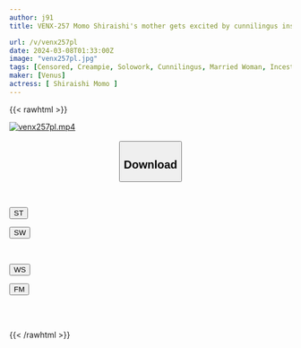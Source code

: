 ```yaml
---
author: j91
title: VENX-257 Momo Shiraishi's mother gets excited by cunnilingus inside her long skirt and demands to be fucked immediately.Incestuous Creampie Incest

url: /v/venx257pl
date: 2024-03-08T01:33:00Z
image: "venx257pl.jpg"
tags: [Censored, Creampie, Solowork, Cunnilingus, Married Woman, Incest, Mature Woman	]
maker: [Venus]
actress: [ Shiraishi Momo ]
---
```



{{< rawhtml >}}

<div class="video" data-videoid="6jvG6Y8l87U9yqw">
    <a href="javascript:;">
        <img src="/v/venx257pl/venx257pl.jpg" width="WIDTH" height="HEIGHT" alt="venx257pl.mp4" loading="lazy">
    </a>
</div>

<script type="text/javascript" src="https://j91.asia/asset/on-demand-st.js"></script>

<br>
  <link rel="stylesheet" href="https://j91.asia/asset/bs5.css">
  
  <center>
  <button class="btn btn-primary" type="button" data-bs-toggle="collapse" data-bs-target=".multi-collapse" aria-expanded="false" aria-controls="multiCollapseExample1 multiCollapseExample2"><h2>Download</h2></button></center>
</p>
<div class="row">
  <div class="col">
    <div class="collapse multi-collapse" id="multiCollapseExample1">
      <div class="card card-body">
	      	      <br>
<div class="buttons">  
<p><a href="https://streamtape.to/v/6jvG6Y8l87U9yqw" target="_blank"><button class="btn-hover color-3"><i class="fa fa-download"></i> ST</button></a></p>
<p><a href="https://cdnwish.com/mk8886fy312r" target="_blank"><button class="btn-hover color-2"><i class="fa fa-download"></i> SW</button></a></p></div>
    </div>
  </div>
</div>
  <div class="col">
    <div class="collapse multi-collapse" id="multiCollapseExample2">
      <div class="card card-body">
	      <br>
<div class="buttons">
<p><a href="https://wolfstream.tv/783mrrqbfscs"><button class="btn-hover color-9"><i class="fa fa-download"></i> WS</button></a></p>
<p><a href="https://filemoon.sx/d/t5dtqnqlboh6"><button class="btn-hover color-8"><i class="fa fa-download"></i> FM</button></a></p></div>
<br><br>
      </div>
    </div>
  </div>
</div>

{{< /rawhtml >}}